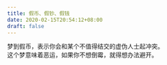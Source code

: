 ```yaml
---
title: 假币、假钞、假钱
date: 2020-02-15T20:54:12+08:00
draft: false
---
```


梦到假币，表示你会和某个不值得结交的虚伪人士起冲突。<br>
这个梦意味着恶运，如果你不想倒霉，就得想办法避开。<br>
